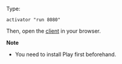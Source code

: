 Type:

```
activator "run 8080"
```

Then, open the [client](http://jsbin.com/vigiji/1/watch?js,console) in your browser.

**Note**

* You need to install Play first beforehand.